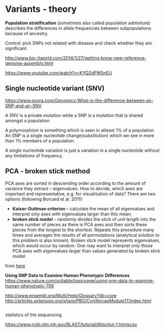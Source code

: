 # Variants - theory


**Population stratification** (sometimes also called population admixture) 
describes the differences in allele frequencies between subpopulations because of ancestry.

Control: pick SNPs not related with disease and check whether they are significant. 

http://www.bio-itworld.com/2014/1/27/getting-know-new-reference-genome-assembly.html

https://www.youtube.com/watch?v=KYQ2dPW5nEU


## Single nucleotide variant (SNV)

https://www.quora.com/Genomics-What-is-the-difference-between-an-SNP-and-an-SNV

A SNV is a private mutation while a ﻿SNP is a mutation that is shared amongst a population

A polymorphism is something which is seen in atleast 1% of a population.
An SNP is a single nucleotide change(substitution) which we see in more than 1% members of a population.

A single nucleotide variation is just a variation in a single nucleotide without any limitations of frequency.

## PCA - broken stick method

PCA axes are sorted in descending order according to the amount of variance they extract – eigenvalues. How to decide, which axes are important and representative, e.g. for visualization of data? There are two options (following Borcard et al. 2011):

* **Kaiser-Guttman criterion** – calculate the mean of all eigenvalues and interpret only axes with eigenvalues larger than this mean;
* **broken stick model** – randomly divides the stick of unit length into the same number of pieces as there is PCA axes and then sorts these pieces from the longest to the shortest. Repeats this procedure many times and averages the results of all permutations (analytical solution to this problem is also known). Broken stick model represents eigenvalues, which would occur by random. One may want to interpret only those PCA axes with eigenvalues larger than values generated by broken stick model

from [here](http://www.davidzeleny.net/anadat-r/doku.php/en:pca)



**Using SNP Data to Examine Human Phenotypic Differences**
https://www.nature.com/scitable/topicpage/using-snp-data-to-examine-human-phenotypic-706

http://www.ensembl.org/Multi/Help/Glossary?db=core
http://articles.extension.org/share/PBG/ConifercapModule17/index.html

```bash

```
statistics of the sequencing

https://www.ncbi.nlm.nih.gov/BLAST/tutorial/Altschul-1.htmlscsc